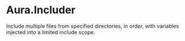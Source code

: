 Aura.Includer
=============

Include multiple files from specified directories, in order, with variables injected into a limited include scope.
